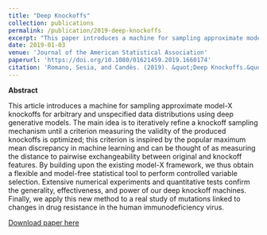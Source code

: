 ```yaml
---
title: "Deep Knockoffs"
collection: publications
permalink: /publication/2019-deep-knockoffs
excerpt: "This paper introduces a machine for sampling approximate model-X knockoffs for arbitrary and unspecified data distributions using deep generative models. By building upon the existing model-X framework, we thus obtain a flexible and model-free statistical tool to perform controlled variable selection."
date: 2019-01-03
venue: 'Journal of the American Statistical Association'
paperurl: 'https://doi.org/10.1080/01621459.2019.1660174'
citation: 'Romano, Sesia, and Candès. (2019). &quot;Deep Knockoffs.&quot; <i>J. Am. Stat. Assoc.</i>. 0(0), pages 1-12.'
---
```


**Abstract**

This article introduces a machine for sampling approximate model-X knockoffs for arbitrary and unspecified data distributions using deep generative models. The main idea is to iteratively refine a knockoff sampling mechanism until a criterion measuring the validity of the produced knockoffs is optimized; this criterion is inspired by the popular maximum mean discrepancy in machine learning and can be thought of as measuring the distance to pairwise exchangeability between original and knockoff features. By building upon the existing model-X framework, we thus obtain a flexible and model-free statistical tool to perform controlled variable selection. Extensive numerical experiments and quantitative tests confirm the generality, effectiveness, and power of our deep knockoff machines. Finally, we apply this new method to a real study of mutations linked to changes in drug resistance in the human immunodeficiency virus.

[Download paper here](http://msesia.github.io/files/deep-knockoffs.pdf)
